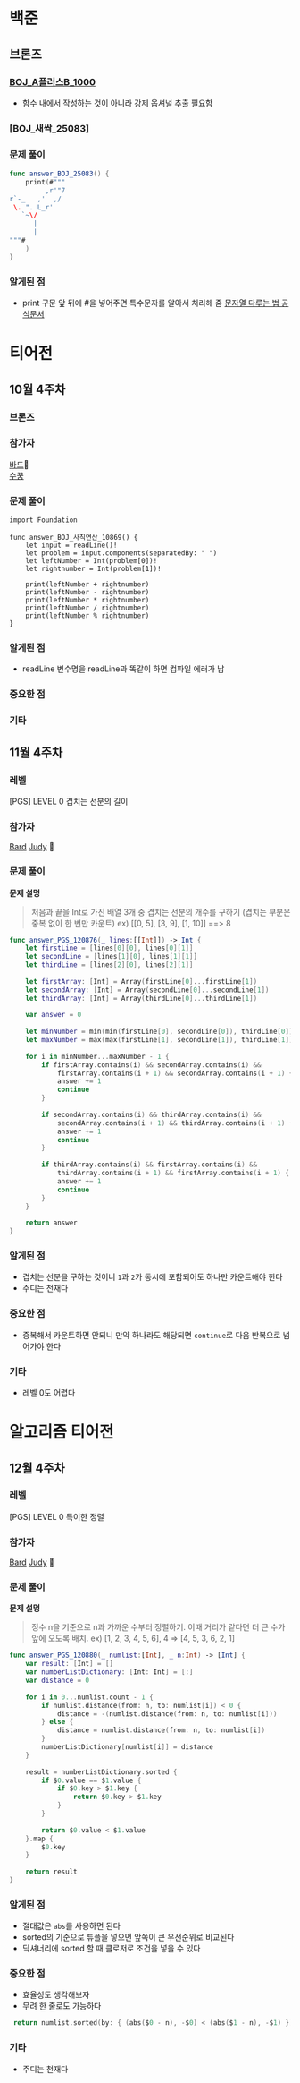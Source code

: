 # 백준

## 브론즈

### [BOJ_A플러스B_1000](9990a3834d3022254d887f6fe90cfd9f0e040b89)
- 함수 내에서 작성하는 것이 아니라 강제 옵셔널 추출 필요함

### [BOJ_새싹_25083]
### 문제 풀이
```swift
func answer_BOJ_25083() {
    print(#"""
         ,r'"7
r`-_   ,'  ,/
 \. ". L_r'
   `~\/
      |
      |
"""#
    )
}
```
### 알게된 점
- print 구문 앞 뒤에 #을 넣어주면 특수문자를 알아서 처리헤 줌
[문자열 다루는 법 공식문서](https://docs.swift.org/swift-book/LanguageGuide/StringsAndCharacters.html)
# 티어전
## 10월 4주차
### 브론즈
### 참가자
[바드](https://github.com/bar-d)🏅  
[수꿍](https://github.com/Jeon-Minsu)  

### 문제 풀이
```
import Foundation

func answer_BOJ_사칙연산_10869() {
    let input = readLine()!
    let problem = input.components(separatedBy: " ")
    let leftNumber = Int(problem[0])!
    let rightnumber = Int(problem[1])!
    
    print(leftNumber + rightnumber)
    print(leftNumber - rightnumber)
    print(leftNumber * rightnumber)
    print(leftNumber / rightnumber)
    print(leftNumber % rightnumber)
}
```
### 알게된 점
- readLine 변수명을 readLine과 똑같이 하면 컴파일 에러가 남
### 중요한 점

### 기타

## 11월 4주차

### 레벨

[PGS] LEVEL 0 겹치는 선분의 길이

### 참가자

[Bard](https://github.com/bar-d) 
[Judy](https://github.com/Judy-999) 🏅

### 문제 풀이

**문제 설명**
> 처음과 끝을 Int로 가진 배열 3개 중 겹치는 선분의 개수를 구하기
> (겹치는 부분은 중복 없이 한 번만 카운트)
> ex) [[0, 5], [3, 9], [1, 10]] ==> 8

```swift
func answer_PGS_120876(_ lines:[[Int]]) -> Int {
    let firstLine = [lines[0][0], lines[0][1]]
    let secondLine = [lines[1][0], lines[1][1]]
    let thirdLine = [lines[2][0], lines[2][1]]
    
    let firstArray: [Int] = Array(firstLine[0]...firstLine[1])
    let secondArray: [Int] = Array(secondLine[0]...secondLine[1])
    let thirdArray: [Int] = Array(thirdLine[0]...thirdLine[1])
    
    var answer = 0
    
    let minNumber = min(min(firstLine[0], secondLine[0]), thirdLine[0])
    let maxNumber = max(max(firstLine[1], secondLine[1]), thirdLine[1])
    
    for i in minNumber...maxNumber - 1 {
        if firstArray.contains(i) && secondArray.contains(i) &&
            firstArray.contains(i + 1) && secondArray.contains(i + 1) {
            answer += 1
            continue
        }
        
        if secondArray.contains(i) && thirdArray.contains(i) &&
            secondArray.contains(i + 1) && thirdArray.contains(i + 1) {
            answer += 1
            continue
        }
        
        if thirdArray.contains(i) && firstArray.contains(i) &&
            thirdArray.contains(i + 1) && firstArray.contains(i + 1) {
            answer += 1
            continue
        }
    }
    
    return answer
}
```

### 알게된 점
- 겹치는 선분을 구하는 것이니 `1`과 `2`가 동시에 포함되어도 하나만 카운트해야 한다
- 주디는 천재다

### 중요한 점
- 중복해서 카운트하면 안되니 만약 하나라도 해당되면 `continue`로 다음 반복으로 넘어가야 한다

### 기타
- 레벨 0도 어렵다

# 알고리즘 티어전
## 12월 4주차

### 레벨

[PGS] LEVEL 0 특이한 정렬

### 참가자

[Bard](https://github.com/bar-d) 
[Judy](https://github.com/Judy-999) 🏅

### 문제 풀이

**문제 설명**
> 정수 n을 기준으로 n과 가까운 수부터 정렬하기. 이때 거리가 같다면 더 큰 수가 앞에 오도록 배치.
> ex) [1, 2, 3, 4, 5, 6], 4 =>	[4, 5, 3, 6, 2, 1]

```swift
func answer_PGS_120880(_ numlist:[Int], _ n:Int) -> [Int] {
    var result: [Int] = []
    var numberListDictionary: [Int: Int] = [:]
    var distance = 0
    
    for i in 0...numlist.count - 1 {
        if numlist.distance(from: n, to: numlist[i]) < 0 {
            distance = -(numlist.distance(from: n, to: numlist[i]))
        } else {
            distance = numlist.distance(from: n, to: numlist[i])
        }
        numberListDictionary[numlist[i]] = distance
    }
    
    result = numberListDictionary.sorted {
        if $0.value == $1.value {
            if $0.key > $1.key {
                return $0.key > $1.key
            }
        }
        
        return $0.value < $1.value
    }.map {
        $0.key
    }
    
    return result
}
```

### 알게된 점
- 절대값은 `abs`를 사용하면 된다
- sorted의 기준으로 튜플을 넣으면 앞쪽이 큰 우선순위로 비교된다 
- 딕셔너리에 sorted 할 때 클로저로 조건을 넣을 수 있다

### 중요한 점
- 효율성도 생각해보자
- 무려 한 줄로도 가능하다
```swift	
 return numlist.sorted(by: { (abs($0 - n), -$0) < (abs($1 - n), -$1) })
```

### 기타
- 주디는 천재다